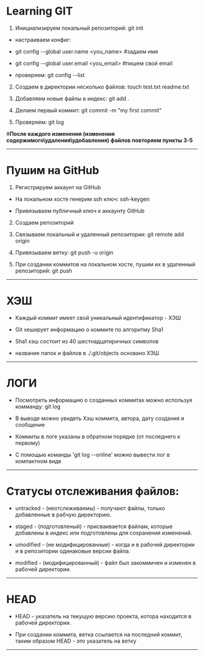 # Learning GIT

1. Инициализируем локальный репозиторий: git init

* настраиваем конфиг:

- git config --global user.name <you_name>  #задаем имя

- git config --global user.email <you_email>  #пишем свой email

* проверяем: git config --list

2. Создаем в директории несколько файлов: touch test.txt readme.txt

3. Добавляем новые файлы в индекс: git add .

4. Делаем первый коммит: git commit -m "my first commit"

5. Проверяем: git log  

#**После каждого изменения (изменения содержимого\удаления\удобавления) файлов
повторяем пункты 3-5**

---

# Пушим на GitHub

1. Регистрируем аккаунт на GitHub

* На локальном хосте генерим ssh ключ: ssh-keygen

* Привязываем публичный ключ к аккаунту GitHub

2. Создаем репозиторий

3. Связываем локальный и удаленный репозитории: git remote add origin <URL>

4. Привязываем ветку: git push -u origin <branch>

5. При создании коммитов на локальном хосте, пушим их в удаленный репозиторий: git push

---

# ХЭШ

* Каждый коммит имеет свой уникальный идентификатор - ХЭШ

* Git хеширует информацию о коммите по алгоритму Sha1

* Sha1 хэш состоит из 40 шестнадцатиричных символов

* название папок и файлов в ./.git/objects основано ХЭШ

---

# ЛОГИ

* Посмотреть информацию о созданных коммитах можно используя комманду: git log

* В выводе можно увидеть Хэш коммита, автора, дату создания и сообщение

* Коммиты в логе указаны в обратном порядке (от последнего к первому)

* С помощью команды 'git log --online' можно вывести лог в компактном виде

---

# Статусы отслеживания файлов:

* untracked - (неотслеживаемы) - получают файлы, только добавленные в рабчую директорию.

* staged - (подготовленый) - присваивается файлам, которые добавлены в индекс или подготовлены для сохранения изменений.

* umodified - (не модифицированные) - когда и в рабочей директории и в репозитории одинаковые версии файла.

* modified - (модифицированный) - файл был закоммичен и изменен в рабочей директории.

---

# HEAD

* HEAD - указатель на текущую версию проекта, котора находится в рабочей директории.

* При создании коммита, ветка ссылается на последний коммит, таким образом HEAD - это указатель на ветку

---
